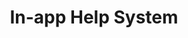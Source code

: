 ---
title: "In-app Help System"
draft: false
image: "in-app.png"
alt: "In-app Help System"
link1: "/work/in-app-help/"
link2: "/work/in-app-help/"
weight: 5
---